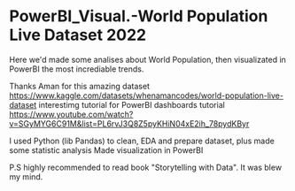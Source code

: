 # PowerBI_Visual.-World Population Live Dataset 2022 
Here we'd made some analises about World Population, then visualizated in PowerBI the most incrediable trends.

Thanks Aman for this amazing dataset https://www.kaggle.com/datasets/whenamancodes/world-population-live-dataset
interestimg tutorial for PowerBI dashboards tutorial 
https://www.youtube.com/watch?v=SGyMYG6C91M&list=PL6rvJ3Q8Z5pyKHiN04xE2ih_78pydKByr

I used Python (lib Pandas) to clean, EDA and prepare dataset, plus made some statistic analysis
Made visualization in PowerBI

P.S highly recommended to read book "Storytelling with Data". It was blew my mind. 
